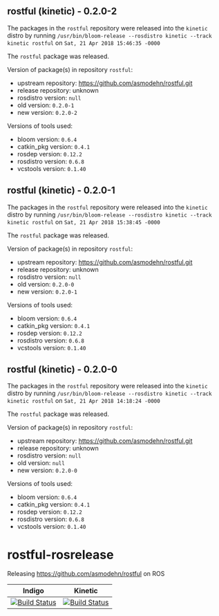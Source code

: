 ## rostful (kinetic) - 0.2.0-2

The packages in the `rostful` repository were released into the `kinetic` distro by running `/usr/bin/bloom-release --rosdistro kinetic --track kinetic rostful` on `Sat, 21 Apr 2018 15:46:35 -0000`

The `rostful` package was released.

Version of package(s) in repository `rostful`:

- upstream repository: https://github.com/asmodehn/rostful.git
- release repository: unknown
- rosdistro version: `null`
- old version: `0.2.0-1`
- new version: `0.2.0-2`

Versions of tools used:

- bloom version: `0.6.4`
- catkin_pkg version: `0.4.1`
- rosdep version: `0.12.2`
- rosdistro version: `0.6.8`
- vcstools version: `0.1.40`


## rostful (kinetic) - 0.2.0-1

The packages in the `rostful` repository were released into the `kinetic` distro by running `/usr/bin/bloom-release --rosdistro kinetic --track kinetic rostful` on `Sat, 21 Apr 2018 15:38:45 -0000`

The `rostful` package was released.

Version of package(s) in repository `rostful`:

- upstream repository: https://github.com/asmodehn/rostful.git
- release repository: unknown
- rosdistro version: `null`
- old version: `0.2.0-0`
- new version: `0.2.0-1`

Versions of tools used:

- bloom version: `0.6.4`
- catkin_pkg version: `0.4.1`
- rosdep version: `0.12.2`
- rosdistro version: `0.6.8`
- vcstools version: `0.1.40`


## rostful (kinetic) - 0.2.0-0

The packages in the `rostful` repository were released into the `kinetic` distro by running `/usr/bin/bloom-release --rosdistro kinetic --track kinetic rostful` on `Sat, 21 Apr 2018 14:18:24 -0000`

The `rostful` package was released.

Version of package(s) in repository `rostful`:

- upstream repository: https://github.com/asmodehn/rostful.git
- release repository: unknown
- rosdistro version: `null`
- old version: `null`
- new version: `0.2.0-0`

Versions of tools used:

- bloom version: `0.6.4`
- catkin_pkg version: `0.4.1`
- rosdep version: `0.12.2`
- rosdistro version: `0.6.8`
- vcstools version: `0.1.40`


# rostful-rosrelease
Releasing https://github.com/asmodehn/rostful on ROS 

| Indigo | Kinetic |
|:------:|:-------:|
| [![Build Status](https://travis-ci.org/asmodehn/rostful-rosrelease.svg?branch=release%2Findigo%2Frostful)](https://travis-ci.org/asmodehn/rostful-rosrelease)| [![Build Status](https://travis-ci.org/asmodehn/rostful-rosrelease.svg?branch=release%2Fkinetic%2Frostful)](https://travis-ci.org/asmodehn/rostful-rosrelease)|